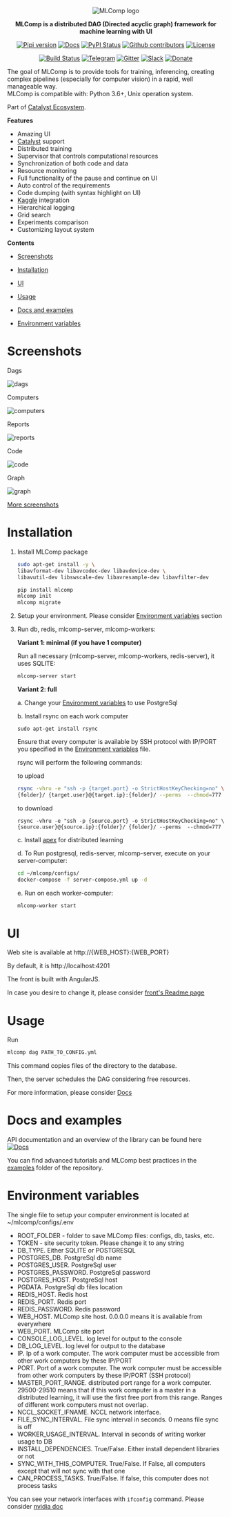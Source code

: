 <div align="center">

![MLComp logo](https://raw.githubusercontent.com/catalyst-team/catalyst-pics/master/pics/MLcomp.png)

**MLComp is a distributed DAG (Directed acyclic graph) framework for machine learning with UI**
 
[![Pipi version](https://img.shields.io/pypi/v/mlcomp.svg)](https://pypi.org/project/mlcomp/)
[![Docs](https://img.shields.io/badge/dynamic/json.svg?label=docs&url=https%3A%2F%2Fpypi.org%2Fpypi%2Fmlcomp%2Fjson&query=%24.info.version&colorB=brightgreen&prefix=v)](https://catalyst-team.github.io/mlcomp/index.html)
[![PyPI Status](https://pepy.tech/badge/mlcomp)](https://pepy.tech/project/mlcomp)
[![Github contributors](https://img.shields.io/github/contributors/catalyst-team/mlcomp.svg?logo=github&logoColor=white)](https://github.com/catalyst-team/mlcomp/graphs/contributors)
[![License](https://img.shields.io/github/license/catalyst-team/mlcomp.svg)](LICENSE)

[![Build Status](http://66.248.205.49:8111/app/rest/builds/buildType:id:MLComp_Deploy/statusIcon.svg)](http://66.248.205.49:8111/project.html?projectId=MLComp&tab=projectOverview&guest=1) 
[![Telegram](./docs/imgs/telegram.svg)](https://t.me/catalyst_team)
[![Gitter](https://badges.gitter.im/catalyst-team/community.svg)](https://gitter.im/catalyst-team/community?utm_source=badge&utm_medium=badge&utm_campaign=pr-badge)
[![Slack](./docs/imgs/slack.svg)](https://opendatascience.slack.com/messages/CGK4KQBHD)
[![Donate](https://raw.githubusercontent.com/catalyst-team/catalyst-pics/master/third_party_pics/patreon.png)](https://www.patreon.com/catalyst_team)

</div>

The goal of MLComp is to provide tools for training, inferencing, creating complex pipelines
(especially for computer vision) in a rapid, well manageable way. <br/>
MLComp is compatible with: Python 3.6+, Unix operation system. 

Part of [Catalyst Ecosystem](https://docs.google.com/presentation/d/1D-yhVOg6OXzjo9K_-IS5vSHLPIUxp1PEkFGnpRcNCNU/edit?usp=sharing).

**Features**

- Amazing UI
- [Catalyst](https://github.com/catalyst-team/catalyst) support
- Distributed training
- Supervisor that controls computational resources
- Synchronization of both code and data
- Resource monitoring
- Full functionality of the pause and continue on UI
- Auto control of the requirements
- Code dumping (with syntax highlight on UI)
- [Kaggle](https://www.kaggle.com/) integration
- Hierarchical logging
- Grid search
- Experiments comparison
- Customizing layout system

**Contents**

- [Screenshots](#screenshots)

- [Installation](#installation)

- [UI](#ui)

- [Usage](#usage)

- [Docs and examples](#docs-and-examples)

- [Environment variables](#environment-variables)

# Screenshots

Dags

![dags](docs/imgs/dags.png)

Computers

![computers](docs/imgs/computers.png)

Reports

![reports](docs/imgs/reports.png)

Code

![code](docs/imgs/code.png)

Graph

![graph](docs/imgs/graph.png)

[More screenshots](docs/screenshots.md)

# Installation

1. Install MLComp package

    ```bash
   sudo apt-get install -y \
   libavformat-dev libavcodec-dev libavdevice-dev \
   libavutil-dev libswscale-dev libavresample-dev libavfilter-dev

    pip install mlcomp
    mlcomp init
    mlcomp migrate
    ```

2. Setup your environment. Please consider [Environment variables](#environment-variables) section

3. Run db, redis, mlcomp-server, mlcomp-workers:

    **Variant 1: minimal (if you have 1 computer)**
    
    Run all necessary (mlcomp-server, mlcomp-workers, redis-server), it uses SQLITE:
    
    ```bash
    mlcomp-server start
    ```
   
    **Variant 2: full**
    
    a. Change your [Environment variables](#environment-variables) to use PostgreSql
    
    b. Install rsync on each work computer
    
    ```.env
    sudo apt-get install rsync
    ```
   
    Ensure that every computer is available by SSH protocol with IP/PORT you specified
     in the [Environment variables](#environment-variables) file.
     
     rsync will perform the following commands:
     
     to upload
     ```bash
     rsync -vhru -e "ssh -p {target.port} -o StrictHostKeyChecking=no" \
     {folder}/ {target.user}@{target.ip}:{folder}/ --perms  --chmod=777
     ```
     to download
     
     ```.env
     rsync -vhru -e "ssh -p {source.port} -o StrictHostKeyChecking=no" \
     {source.user}@{source.ip}:{folder}/ {folder}/ --perms  --chmod=777
     ```
   
    c. Install [apex](https://github.com/NVIDIA/apex#quick-start) for distributed learning
    
    d. To Run postgresql, redis-server, mlcomp-server, execute on your server-computer:
    
     ```bash
    cd ~/mlcomp/configs/
    docker-compose -f server-compose.yml up -d
    ```
    
    e. Run on each worker-computer:
    
    ```bash
    mlcomp-worker start
    ```
    
 # UI
 
Web site is available at http://{WEB_HOST}:{WEB_PORT}

By default, it is http://localhost:4201

The front is built with AngularJS.

In case you desire to change it, please consider [front's Readme page](mlcomp/server/front/README.md)
 
 # Usage
 
Run
 ```bash
mlcomp dag PATH_TO_CONFIG.yml
```

This command copies files of the directory to the database.

Then, the server schedules the DAG considering free resources. 

For more information, please consider [Docs](https://catalyst-team.github.io/mlcomp/usage.html)
 
# Docs and examples
 
API documentation and an overview of the library can be
 found here [![Docs](https://img.shields.io/badge/dynamic/json.svg?label=docs&url=https%3A%2F%2Fpypi.org%2Fpypi%2Fmlcomp%2Fjson&query=%24.info.version&colorB=brightgreen&prefix=v)](https://catalyst-team.github.io/mlcomp/index.html)

You can find advanced tutorials and MLComp best practices in the [examples](examples/) folder of the repository.

# Environment variables

The single file to setup your computer environment is located at ~/mlcomp/configs/.env

- ROOT_FOLDER - folder to save MLComp files: configs, db, tasks, etc.
- TOKEN - site security token. Please change it to any string
- DB_TYPE. Either SQLITE or POSTGRESQL
- POSTGRES_DB. PostgreSql db name
- POSTGRES_USER. PostgreSql user
- POSTGRES_PASSWORD. PostgreSql password
- POSTGRES_HOST. PostgreSql host
- PGDATA. PostgreSql db files location
- REDIS_HOST. Redis host
- REDIS_PORT. Redis port
- REDIS_PASSWORD. Redis password
- WEB_HOST. MLComp site host. 0.0.0.0 means it is available from everywhere
- WEB_PORT. MLComp site port
- CONSOLE_LOG_LEVEL. log level for output to the console
- DB_LOG_LEVEL. log level for output to the database
- IP. Ip of a work computer. The work computer must be accessible from other work computers by these IP/PORT
- PORT. Port of a work computer. The work computer must be accessible from other work computers by these IP/PORT (SSH protocol)
- MASTER_PORT_RANGE. distributed port range for a work computer. 29500-29510 means that if
this work computer is a master in a distributed learning, it will use the first free port
from this range. Ranges of different work computers must not overlap.
- NCCL_SOCKET_IFNAME. NCCL network interface.
- FILE_SYNC_INTERVAL. File sync interval in seconds. 0 means file sync is off
- WORKER_USAGE_INTERVAL. Interval in seconds of writing worker usage to DB
- INSTALL_DEPENDENCIES. True/False. Either install dependent libraries or not
- SYNC_WITH_THIS_COMPUTER. True/False. If False, all computers except that will not sync with that one
- CAN_PROCESS_TASKS. True/False. If false, this computer does not process tasks

You can see your network interfaces with `ifconfig` command.
 Please consider [nvidia doc](https://docs.nvidia.com/deeplearning/sdk/nccl-developer-guide/docs/env.html)
 
